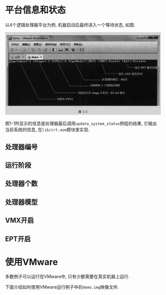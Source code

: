 
# 平台信息和状态

以4个逻辑处理器平台为例, 机器启动后最终进入一个等待状态, 如图.

![2019-12-28-18-06-10.png](./images/2019-12-28-18-06-10.png)

图1-1所显示的信息是处理器最后调用`updata_system_status`例程的结果, 它输出当前系统的信息, 在`lib/crt.asm`模块里实现.

## 处理器编号

## 运行阶段

## 处理器个数

## 处理器模型

## VMX开启

## EPT开启

# 使用VMware

多数例子可以运行在VMware中, 只有少数需要在真实机器上运行. 

下面介绍如何使用VMware运行例子中的`demo.img`映像文件.

